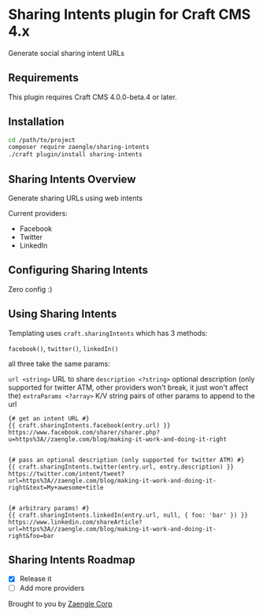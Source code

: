 # Sharing Intents plugin for Craft CMS 4.x

Generate social sharing intent URLs 


## Requirements

This plugin requires Craft CMS 4.0.0-beta.4 or later.

## Installation


```bash
cd /path/to/project
composer require zaengle/sharing-intents
./craft plugin/install sharing-intents
```

## Sharing Intents Overview

Generate sharing URLs using web intents

Current providers:

- Facebook
- Twitter
- LinkedIn

## Configuring Sharing Intents

Zero config :)

## Using Sharing Intents

Templating uses `craft.sharingIntents` which has 3 methods:

`facebook()`, `twitter()`, `linkedIn()`

all three take the same params:

`url <string>` URL to share
`description <?string>` optional description (only supported for twitter ATM, other providers won't break, it just won't affect the)
`extraParams <?array>` K/V string pairs of other params to append to the url

```twig
{# get an intent URL #}
{{ craft.sharingIntents.facebook(entry.url) }}
https://www.facebook.com/sharer/sharer.php?u=https%3A//zaengle.com/blog/making-it-work-and-doing-it-right


{# pass an optional description (only supported for twitter ATM) #}
{{ craft.sharingIntents.twitter(entry.url, entry.description) }}
https://twitter.com/intent/tweet?url=https%3A//zaengle.com/blog/making-it-work-and-doing-it-right&text=My+awesome+title


{# arbitrary params! #}
{{ craft.sharingIntents.linkedIn(entry.url, null, { foo: 'bar' }) }}
https://www.linkedin.com/shareArticle?url=https%3A//zaengle.com/blog/making-it-work-and-doing-it-right&foo=bar
```

## Sharing Intents Roadmap


- [x] Release it
- [ ] Add more providers

Brought to you by [Zaengle Corp](https://zaengle.com/)
